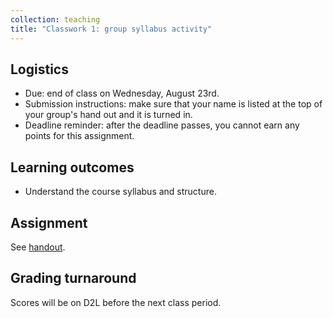 ```yaml
---
collection: teaching
title: "Classwork 1: group syllabus activity"
---
```


## Logistics
* Due: end of class on Wednesday, August 23rd.
* Submission instructions: make sure that your name is listed at the top of
	your group's hand out and it is turned in.
* Deadline reminder: after the deadline passes, you cannot earn any points for
	this assignment.

## Learning outcomes
* Understand the course syllabus and structure.

## Assignment

See
[handout](https://lgw2.github.io/teaching/csci112-fall-2023/lectures/first_day_activity_112.pdf).

## Grading turnaround

Scores will be on D2L before the next class period.
